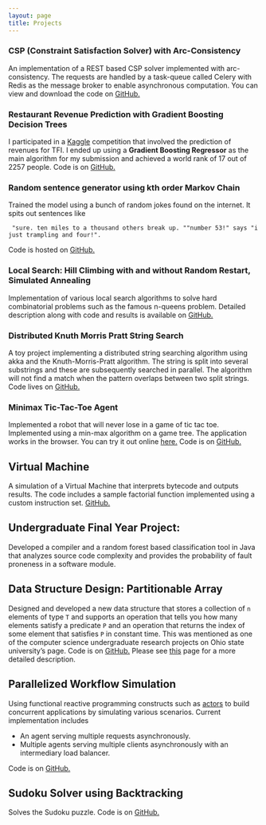 ```yaml
---
layout: page
title: Projects
---
```


### CSP (Constraint Satisfaction Solver) with Arc-Consistency
An implementation of a REST based CSP solver implemented with arc-consistency. The requests are handled by a task-queue called Celery with Redis as the message broker to enable asynchronous computation.
You can view and download the code on [GitHub.](https://github.com/adijo/csp-solver-task-queues)

### Restaurant Revenue Prediction with Gradient Boosting Decision Trees
I participated in a [Kaggle](https://www.kaggle.com/c/restaurant-revenue-prediction) competition that involved the prediction of revenues for TFI. I ended up using a **Gradient Boosting Regressor** as the main algorithm for my submission and achieved a world rank of 17 out of 2257 people. Code is on [GitHub.](https://github.com/adijo/kaggle/tree/master/restaurant-revenue)

### Random sentence generator using kth order Markov Chain
Trained the model using a bunch of random jokes found on the internet. It spits out sentences like 
```
 "sure. ten miles to a thousand others break up. ""number 53!" says "i just trampling and four!".
```
Code is hosted on [GitHub.](https://github.com/adijo/markov-random-sentence-generator)

### Local Search: Hill Climbing with and without Random Restart, Simulated Annealing
Implementation of various local search algorithms to solve hard combinatorial problems such as the famous n-queens problem. Detailed description along with code and results is available on [GitHub.](https://github.com/adijo/local-search)

### Distributed Knuth Morris Pratt String Search
A toy project implementing a distributed string searching algorithm using akka and the Knuth-Morris-Pratt algorithm. The string is split into several substrings and these are subsequently searched in parallel. The algorithm will not find a match when the pattern overlaps between two split strings. Code lives on [GitHub.](https://github.com/adijo/distributed-kmp) 

### Minimax Tic-Tac-Toe Agent
Implemented a robot that will never lose in a game of tic tac toe. Implemented using a min-max algorithm on a game tree. The application works in the browser. You can try it out online [here.](https://tranquil-hamlet-6036.herokuapp.com/) Code is on [GitHub.](https://github.com/adijo/min-max-tic-tac-toe)

## Virtual Machine
A simulation of a Virtual Machine that interprets bytecode and outputs results. The code includes a sample factorial function implemented using a custom instruction set. [GitHub.](https://github.com/adijo/virtual-machine)

## Undergraduate Final Year Project:
Developed a compiler and a random forest based classification tool in Java that analyzes source code complexity and provides the probability of fault proneness in a software module.

## Data Structure Design: Partitionable Array
Designed and developed a new data structure that stores a collection of `n` elements of type `T` and supports an operation that tells you how many elements satisfy a predicate `P` and an operation that returns the index of some element that satisfies `P` in constant time. This was mentioned as one of the computer science undergraduate research
projects on Ohio state university’s page. Code is on [GitHub.](https://github.com/adijo/partitionable-array) Please see [this](http://adijo.github.io/partitionable-array/) page for a more detailed description.

## Parallelized Workflow Simulation
Using functional reactive programming constructs such as [actors](http://doc.akka.io/docs/akka/2.0/scala/actors.html) to build concurrent applications by simulating various scenarios. Current implementation includes
* An agent serving multiple requests asynchronously.
* Multiple agents serving multiple clients asynchronously with an intermediary load balancer.

Code is on [GitHub.](https://github.com/adijo/parallelized-workflow-simulation)

## Sudoku Solver using Backtracking
Solves the Sudoku puzzle. Code is on [GitHub.](https://github.com/adijo/sudoku-solver)









